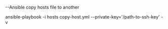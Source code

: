 --Ansible copy hosts file to another

ansible-playbook -i hosts copy-host.yml --private-key='/path-to-ssh-key' -v